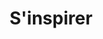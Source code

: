 ---
title: S'inspirer
image: la-fabrique-des-recits-s-inspirer.jpg
description: S’inspirer, c’est se laisser porter. C’est partir en voyage, nourrir son imaginaire d’horizons artistiques inédits et traverser de nouveaux champs des possibles. Découvrez des artistes et leurs cré...
subjects:
- developpement-durable
types:
- plateformes
link: https://fabriquedesrecits.com/sinspirer/
---